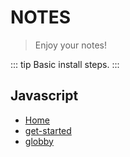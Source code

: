# NOTES
> Enjoy your notes!

::: tip
Basic install steps.
:::

## Javascript
  - [Home](/)
  - [get-started](/javascript/001-get-started.md)
  - [globby](/javascript/002-globby.md)

